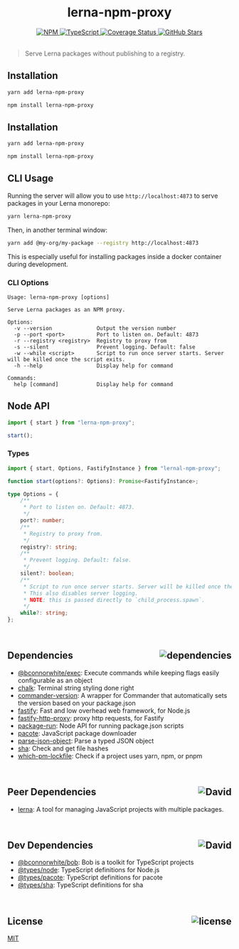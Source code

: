 <div align="center">
  <h1>lerna-npm-proxy</h1>
  <a href="https://npmjs.com/package/lerna-npm-proxy">
    <img alt="NPM" src="https://img.shields.io/npm/v/lerna-npm-proxy.svg">
  </a>
  <a href="https://github.com/bconnorwhite/lerna-npm-proxy">
    <img alt="TypeScript" src="https://img.shields.io/github/languages/top/bconnorwhite/lerna-npm-proxy.svg">
  </a>
  <a href="https://coveralls.io/github/bconnorwhite/lerna-npm-proxy?branch=master">
    <img alt="Coverage Status" src="https://coveralls.io/repos/github/bconnorwhite/lerna-npm-proxy/badge.svg?branch=master">
  </a>
  <a href="https://github.com/bconnorwhite/lerna-npm-proxy">
    <img alt="GitHub Stars" src="https://img.shields.io/github/stars/bconnorwhite/lerna-npm-proxy?label=Stars%20Appreciated%21&style=social">
  </a>
</div>

<br />

> Serve Lerna packages without publishing to a registry.

## Installation

```sh
yarn add lerna-npm-proxy
```

```sh
npm install lerna-npm-proxy
```

## Installation

```sh
yarn add lerna-npm-proxy
```

```sh
npm install lerna-npm-proxy
```

## CLI Usage

Running the server will allow you to use `http://localhost:4873` to serve packages in your Lerna monorepo:

```sh
yarn lerna-npm-proxy
```

Then, in another terminal window:

```sh
yarn add @my-org/my-package --registry http://localhost:4873
```

This is especially useful for installing packages inside a docker container during development.

### CLI Options

```
Usage: lerna-npm-proxy [options]

Serve Lerna packages as an NPM proxy.

Options:
  -v --version              Output the version number
  -p --port <port>          Port to listen on. Default: 4873
  -r --registry <registry>  Registry to proxy from
  -s --silent               Prevent logging. Default: false
  -w --while <script>       Script to run once server starts. Server will be killed once the script exits.
  -h --help                 Display help for command

Commands:
  help [command]            Display help for command
```

## Node API
```ts
import { start } from "lerna-npm-proxy";

start();
```

### Types
```ts
import { start, Options, FastifyInstance } from "lernal-npm-proxy";

function start(options?: Options): Promise<FastifyInstance>;

type Options = {
    /**
     * Port to listen on. Default: 4873.
     */
    port?: number;
    /**
     * Registry to proxy from.
     */
    registry?: string;
    /**
     * Prevent logging. Default: false.
     */
    silent?: boolean;
    /**
     * Script to run once server starts. Server will be killed once the script exits.
     * This also disables server logging.
     * NOTE: this is passed directly to `child_process.spawn`.
     */
    while?: string;
};
```

<br />

<h2>Dependencies<img align="right" alt="dependencies" src="https://img.shields.io/david/bconnorwhite/lerna-npm-proxy.svg"></h2>

- [@bconnorwhite/exec](https://www.npmjs.com/package/@bconnorwhite/exec): Execute commands while keeping flags easily configurable as an object
- [chalk](https://www.npmjs.com/package/chalk): Terminal string styling done right
- [commander-version](https://www.npmjs.com/package/commander-version): A wrapper for Commander that automatically sets the version based on your package.json
- [fastify](https://www.npmjs.com/package/fastify): Fast and low overhead web framework, for Node.js
- [fastify-http-proxy](https://www.npmjs.com/package/fastify-http-proxy): proxy http requests, for Fastify
- [package-run](https://www.npmjs.com/package/package-run): Node API for running package.json scripts
- [pacote](https://www.npmjs.com/package/pacote): JavaScript package downloader
- [parse-json-object](https://www.npmjs.com/package/parse-json-object): Parse a typed JSON object
- [sha](https://www.npmjs.com/package/sha): Check and get file hashes
- [which-pm-lockfile](https://www.npmjs.com/package/which-pm-lockfile): Check if a project uses yarn, npm, or pnpm

<br />

<h2>Peer Dependencies<img align="right" alt="David" src="https://img.shields.io/david/peer/bconnorwhite/lerna-npm-proxy.svg"></h2>

- [lerna](https://www.npmjs.com/package/lerna): A tool for managing JavaScript projects with multiple packages.

<br />

<h2>Dev Dependencies<img align="right" alt="David" src="https://img.shields.io/david/dev/bconnorwhite/lerna-npm-proxy.svg"></h2>

- [@bconnorwhite/bob](https://www.npmjs.com/package/@bconnorwhite/bob): Bob is a toolkit for TypeScript projects
- [@types/node](https://www.npmjs.com/package/@types/node): TypeScript definitions for Node.js
- [@types/pacote](https://www.npmjs.com/package/@types/pacote): TypeScript definitions for pacote
- [@types/sha](https://www.npmjs.com/package/@types/sha): TypeScript definitions for sha

<br />

<h2>License <img align="right" alt="license" src="https://img.shields.io/npm/l/lerna-npm-proxy.svg"></h2>

[MIT](https://opensource.org/licenses/MIT)
